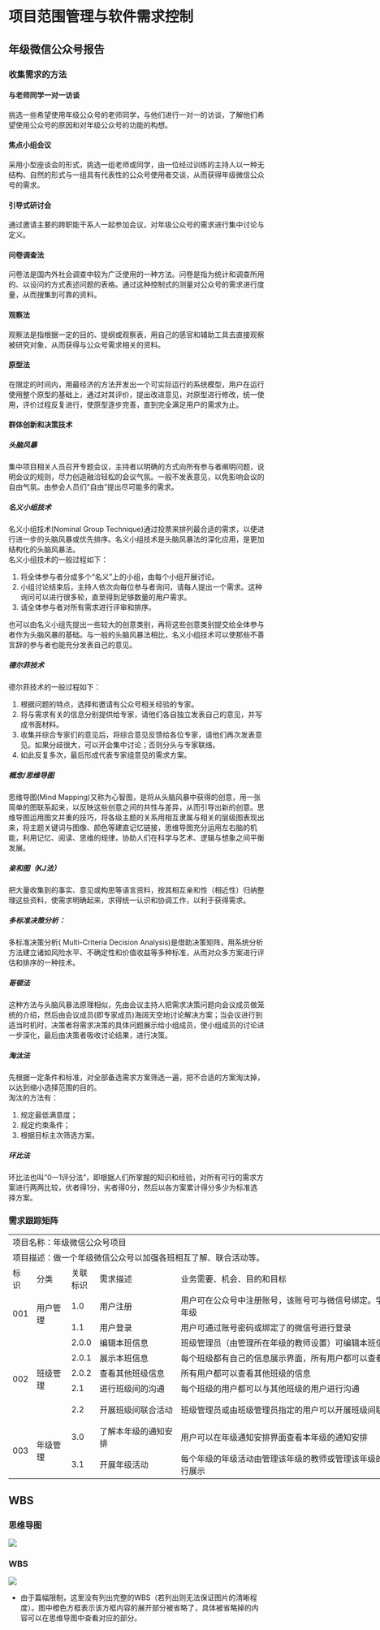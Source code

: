 # 项目范围管理与软件需求控制

## 年级微信公众号报告

### 收集需求的方法

#### 与老师同学一对一访谈
挑选一些希望使用年级公众号的老师同学，与他们进行一对一的访谈，了解他们希望使用公众号的原因和对年级公众号的功能的构想。

#### 焦点小组会议
采用小型座谈会的形式，挑选一组老师或同学，由一位经过训练的主持人以一种无结构、自然的形式与一组具有代表性的公众号使用者交谈，从而获得年级微信公众号的需求。

#### 引导式研讨会
通过邀请主要的跨职能干系人一起参加会议，对年级公众号的需求进行集中讨论与定义。

#### 问卷调查法
问卷法是国内外社会调查中较为广泛使用的一种方法。问卷是指为统计和调查所用的、以设问的方式表述问题的表格。通过这种控制式的测量对公众号的需求进行度量，从而搜集到可靠的资料。

#### 观察法
观察法是指根据一定的目的、提纲或观察表，用自己的感官和辅助工具去直接观察被研究对象，从而获得与公众号需求相关的资料。

#### 原型法
在限定的时间内，用最经济的方法开发出一个可实际运行的系统模型，用户在运行使用整个原型的基础上，通过对其评价，提出改进意见，对原型进行修改，统一使用，评价过程反复进行，使原型逐步完善，直到完全满足用户的需求为止。

#### 群体创新和决策技术

##### 头脑风暴
集中项目相关人员召开专题会议，主持者以明确的方式向所有参与者阐明问题，说明会议的规则，尽力创造融洽轻松的会议气氛。一般不发表意见，以免影响会议的自由气氛。由参会人员们“自由”提出尽可能多的需求。

##### 名义小组技术
名义小组技术(Nominal Group Technique)通过投票来排列最合适的需求，以便进行进一步的头脑风暴或优先排序。名义小组技术是头脑风暴法的深化应用，是更加结构化的头脑风暴法。  
名义小组技术的一般过程如下：

  1. 将全体参与者分成多个“名义”上的小组，由每个小组开展讨论。  
  2. 小组讨论结束后，主持人依次向每位参与者询问，请每人提出一个需求。这种询问可以进行很多轮，直至得到足够数量的用户需求。  
  3. 请全体参与者对所有需求进行评审和排序。  

也可以由名义小组先提出一些较大的创意类别，再将这些创意类别提交给全体参与者作为头脑风暴的基础。与一般的头脑风暴法相比，名义小组技术可以使那些不善言辞的参与者也能充分发表自己的意见。

##### 德尔菲技术
德尔菲技术的一般过程如下：

1. 根据问题的特点，选择和邀请有公众号相关经验的专家。
2. 将与需求有关的信息分别提供给专家，请他们各自独立发表自己的意见，并写成书面材料。
3. 收集并综合专家们的意见后，将综合意见反馈给各位专家，请他们再次发表意见。如果分歧很大，可以开会集中讨论；否则分头与专家联络。
4. 如此反复多次，最后形成代表专家组意见的需求方案。

##### 概念/思维导图
思维导图(Mind Mapping)又称为心智图，是将从头脑风暴中获得的创意，用一张简单的图联系起来，以反映这些创意之间的共性与差异，从而引导出新的创意。思维导图运用图文并重的技巧，将各级主题的关系用相互隶属与相关的层级图表现出来，将主题关键词与图像、颜色等建直记忆链接，思维导图充分运用左右脑的机能，利用记忆、阅读、思维的规律，协助人们在科学与艺术、逻辑与想象之间平衡发展。

##### 亲和图（KJ法）
把大量收集到的事实、意见或构思等语言资料，按其相互亲和性（相近性）归纳整理这些资料，使需求明确起来，求得统一认识和协调工作，以利于获得需求。

##### 多标准决策分析：
多标准决策分析( Multi-Criteria Decision Analysis)是借助决策矩阵，用系统分析方法建立诸如风险水平、不确定性和价值收益等多种标准，从而对众多方案进行评估和排序的一种技术。

##### 哥顿法
这种方法与头脑风暴法原理相似，先由会议主持人把需求决策问题向会议成员做笼统的介绍，然后由会议成员(即专家成员)海阔天空地讨论解决方案；当会议进行到适当时机时，决策者将需求决策的具体问题展示给小组成员，使小组成员的讨论进一步深化，最后由决策者吸收讨论结果，进行决策。

##### 淘汰法
先根据一定条件和标准，对全部备选需求方案筛选一遍，把不合适的方案淘汰掉，以达到缩小选择范围的目的。  
淘汰的方法有：  
  1. 规定最低满意度；
  2. 规定约束条件；
  3. 根据目标主次筛选方案。
 
##### 环比法
环比法也叫“0一1评分法”，即根据人们所掌握的知识和经验，对所有可行的需求方案进行两两比较，优者得1分，劣者得0分，然后以各方案累计得分多少为标准选择方案。

### 需求跟踪矩阵
<table border=0 cellpadding=0 cellspacing=0 width=1933 style='border-collapse:
 collapse;table-layout:fixed;width:1450pt'>
 <col width=33 style='mso-width-source:userset;mso-width-alt:1166;width:25pt'>
 <col width=69 style='mso-width-source:userset;mso-width-alt:2446;width:52pt'>
 <col width=39 style='mso-width-source:userset;mso-width-alt:1393;width:29pt'>
 <col width=163 style='mso-width-source:userset;mso-width-alt:5802;width:122pt'>
 <col width=922 style='mso-width-source:userset;mso-width-alt:32768;width:691pt'>
 <col width=226 style='mso-width-source:userset;mso-width-alt:8049;width:170pt'>
 <col width=274 style='mso-width-source:userset;mso-width-alt:9728;width:205pt'>
 <col width=69 span=3 style='mso-width-source:userset;mso-width-alt:2446;
 width:52pt'>
 <tr height=19 style='height:14.4pt'>
  <td colspan=10 height=19 class=xl66 style='height:14.4pt'><font class="font9">项目名称：年级微信公众号项目</font></td>
 </tr>
 <tr height=18 style='height:13.8pt'>
  <td colspan=10 height=18 class=xl66 style='height:13.8pt'><font class="font9">项目描述：做一个年级微信公众号以加强各班相互了解、联合活动等。</font></td>
 </tr>
 <tr height=19 style='height:14.4pt'>
  <td height=19 class=xl67 style='height:14.4pt'>标识</td>
  <td class=xl67>分类</td>
  <td class=xl67>关联标识</td>
  <td class=xl67>需求描述</td>
  <td class=xl67>业务需要、机会、目的和目标</td>
  <td class=xl67>项目目标</td>
  <td class=xl67>WBS可交付成果</td>
  <td class=xl67>产品设计</td>
  <td class=xl67>产品开发</td>
  <td class=xl67>测试案例</td>
 </tr>
 <tr height=18 style='height:13.8pt'>
  <td rowspan=2 height=36 class=xl68 style='height:27.6pt;border-top:none'>001</td>
  <td rowspan=2 class=xl69 style='border-top:none'>用户管理</td>
  <td class=xl70>1.0</td>
  <td class=xl71>用户注册</td>
  <td class=xl71>用户可在公众号中注册账号，该账号可与微信号绑定。学生需要填写自己的学号姓名，教师需要填写自己的姓名和管理的班级/年级</td>
  <td class=xl71>实现用户注册功能</td>
  <td class=xl71>用户注册界面</td>
  <td class=xl71></td>
  <td class=xl71></td>
  <td class=xl71></td>
 </tr>
 <tr height=18 style='height:13.8pt'>
  <td height=18 class=xl70 style='height:13.8pt'>1.1</td>
  <td class=xl71>用户登录</td>
  <td class=xl71>用户可通过账号密码或绑定了的微信号进行登录</td>
  <td class=xl71>实现用户登录功能</td>
  <td class=xl71>用户登录界面</td>
  <td class=xl71></td>
  <td class=xl71></td>
  <td class=xl71></td>
 </tr>
 <tr height=18 style='height:13.8pt'>
  <td rowspan=5 height=90 class=xl70 style='height:69.0pt'>002</td>
  <td rowspan=5 class=xl71>班级管理</td>
  <td class=xl70>2.0.0</td>
  <td class=xl71>编辑本班信息</td>
  <td class=xl71>班级管理员（由管理所在年级的教师设置）可编辑本班信息</td>
  <td class=xl71>实现编辑本班信息功能</td>
  <td class=xl71>编辑本班信息界面</td>
  <td class=xl71></td>
  <td class=xl71></td>
  <td class=xl71></td>
 </tr>
 <tr height=18 style='height:13.8pt'>
  <td height=18 class=xl70 style='height:13.8pt'>2.0.1</td>
  <td class=xl71>展示本班信息</td>
  <td class=xl71>每个班级都有自己的信息展示界面，所有用户都可以查看自己班级的信息</td>
  <td class=xl71>实现展示本班信息功能</td>
  <td class=xl71>本班信息界面</td>
  <td class=xl71></td>
  <td class=xl71></td>
  <td class=xl71></td>
 </tr>
 <tr height=18 style='height:13.8pt'>
  <td height=18 class=xl70 style='height:13.8pt'>2.0.2</td>
  <td class=xl71>查看其他班级信息</td>
  <td class=xl71>所有用户都可以查看其他班级的信息</td>
  <td class=xl71>实现查看其他班级信息功能</td>
  <td class=xl71>其他班级信息界面</td>
  <td class=xl71></td>
  <td class=xl71></td>
  <td class=xl71></td>
 </tr>
 <tr height=18 style='height:13.8pt'>
  <td height=18 class=xl70 style='height:13.8pt'>2.1</td>
  <td class=xl71>进行班级间的沟通</td>
  <td class=xl71>每个班级的用户都可以与其他班级的用户进行沟通</td>
  <td class=xl71>实现进行班级间的沟通功能</td>
  <td class=xl71>班级间的沟通界面</td>
  <td class=xl71></td>
  <td class=xl71></td>
  <td class=xl71></td>
 </tr>
 <tr height=18 style='height:13.8pt'>
  <td height=18 class=xl71 style='height:13.8pt'>2.2</td>
  <td class=xl71>开展班级间联合活动</td>
  <td class=xl71>班级管理员或由班级管理员指定的用户可以开展班级间联合活动，每个班都有自己的班级活动界面</td>
  <td class=xl71>实现开展班级间联合活动功能</td>
  <td class=xl71>班级活动界面和开展班级联合活动界面</td>
  <td class=xl71></td>
  <td class=xl71></td>
  <td class=xl71></td>
 </tr>
 <tr height=18 style='height:13.8pt'>
  <td rowspan=2 height=36 class=xl70 style='height:27.6pt'>003</td>
  <td rowspan=2 class=xl71>年级管理</td>
  <td class=xl70>3.0</td>
  <td class=xl71>了解本年级的通知安排</td>
  <td class=xl71>用户可以在年级通知安排界面查看本年级的通知安排</td>
  <td class=xl71>实现了解本年级的通知安排功能</td>
  <td class=xl71>年级通知安排界面</td>
  <td class=xl71></td>
  <td class=xl71></td>
  <td class=xl71></td>
 </tr>
 <tr height=18 style='height:13.8pt'>
  <td height=18 class=xl70 style='height:13.8pt'>3.1</td>
  <td class=xl71>开展年级活动</td>
  <td class=xl71>每个年级的年级活动由管理该年级的教师或管理该年级的教师指定的用户开展，已开展的活动将在对应的年级通知安排界面进行展示</td>
  <td class=xl71>实现开展年级活动功能</td>
  <td class=xl71>开展年级活动界面</td>
  <td class=xl71></td>
  <td class=xl71></td>
  <td class=xl71></td>
 </tr>
</table>

## WBS
### 思维导图
![](https://ftp.bmp.ovh/imgs/2020/06/e75d0e35408c3a01.png)
### WBS
![](https://ftp.bmp.ovh/imgs/2020/06/00ead41b022b8c46.jpg)
- 由于篇幅限制，这里没有列出完整的WBS（若列出则无法保证图片的清晰程度）。图中橙色方框表示该方框内容的展开部分被省略了，具体被省略掉的内容可以在思维导图中查看对应的部分。
